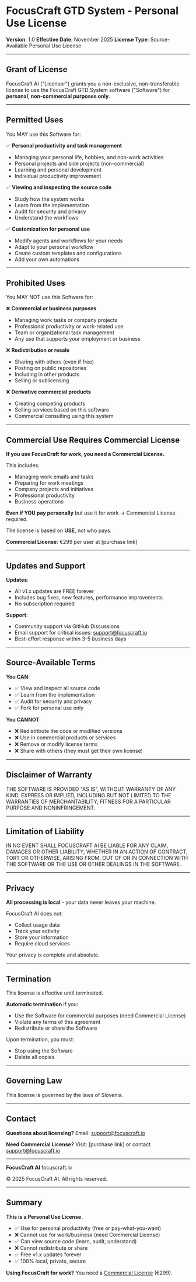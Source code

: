 # FocusCraft GTD System - Personal Use License

**Version**: 1.0
**Effective Date**: November 2025
**License Type**: Source-Available Personal Use License

---

## Grant of License

FocusCraft AI ("Licensor") grants you a non-exclusive, non-transferable license to use the FocusCraft GTD System software ("Software") for **personal, non-commercial purposes only**.

---

## Permitted Uses

You MAY use this Software for:

✅ **Personal productivity and task management**
- Managing your personal life, hobbies, and non-work activities
- Personal projects and side projects (non-commercial)
- Learning and personal development
- Individual productivity improvement

✅ **Viewing and inspecting the source code**
- Study how the system works
- Learn from the implementation
- Audit for security and privacy
- Understand the workflows

✅ **Customization for personal use**
- Modify agents and workflows for your needs
- Adapt to your personal workflow
- Create custom templates and configurations
- Add your own automations

---

## Prohibited Uses

You MAY NOT use this Software for:

❌ **Commercial or business purposes**
- Managing work tasks or company projects
- Professional productivity or work-related use
- Team or organizational task management
- Any use that supports your employment or business

❌ **Redistribution or resale**
- Sharing with others (even if free)
- Posting on public repositories
- Including in other products
- Selling or sublicensing

❌ **Derivative commercial products**
- Creating competing products
- Selling services based on this software
- Commercial consulting using this system

---

## Commercial Use Requires Commercial License

**If you use FocusCraft for work, you need a Commercial License.**

This includes:
- Managing work emails and tasks
- Preparing for work meetings
- Company projects and initiatives
- Professional productivity
- Business operations

**Even if YOU pay personally** but use it for work → Commercial License required.

The license is based on **USE**, not who pays.

**Commercial License**: €299 per user at [purchase link]

---

## Updates and Support

**Updates**:
- All v1.x updates are FREE forever
- Includes bug fixes, new features, performance improvements
- No subscription required

**Support**:
- Community support via GitHub Discussions
- Email support for critical issues: support@focuscraft.io
- Best-effort response within 3-5 business days

---

## Source-Available Terms

**You CAN**:
- ✅ View and inspect all source code
- ✅ Learn from the implementation
- ✅ Audit for security and privacy
- ✅ Fork for personal use only

**You CANNOT**:
- ❌ Redistribute the code or modified versions
- ❌ Use in commercial products or services
- ❌ Remove or modify license terms
- ❌ Share with others (they must get their own license)

---

## Disclaimer of Warranty

THE SOFTWARE IS PROVIDED "AS IS", WITHOUT WARRANTY OF ANY KIND, EXPRESS OR IMPLIED, INCLUDING BUT NOT LIMITED TO THE WARRANTIES OF MERCHANTABILITY, FITNESS FOR A PARTICULAR PURPOSE AND NONINFRINGEMENT.

---

## Limitation of Liability

IN NO EVENT SHALL FOCUSCRAFT AI BE LIABLE FOR ANY CLAIM, DAMAGES OR OTHER LIABILITY, WHETHER IN AN ACTION OF CONTRACT, TORT OR OTHERWISE, ARISING FROM, OUT OF OR IN CONNECTION WITH THE SOFTWARE OR THE USE OR OTHER DEALINGS IN THE SOFTWARE.

---

## Privacy

**All processing is local** - your data never leaves your machine.

FocusCraft AI does not:
- Collect usage data
- Track your activity
- Store your information
- Require cloud services

Your privacy is complete and absolute.

---

## Termination

This license is effective until terminated.

**Automatic termination** if you:
- Use the Software for commercial purposes (need Commercial License)
- Violate any terms of this agreement
- Redistribute or share the Software

Upon termination, you must:
- Stop using the Software
- Delete all copies

---

## Governing Law

This license is governed by the laws of Slovenia.

---

## Contact

**Questions about licensing?**
Email: support@focuscraft.io

**Need Commercial License?**
Visit: [purchase link] or contact support@focuscraft.io

---

**FocusCraft AI**
focuscraft.io

© 2025 FocusCraft AI. All rights reserved.

---

## Summary

**This is a Personal Use License.**

- ✅ Use for personal productivity (free or pay-what-you-want)
- ❌ Cannot use for work/business (need Commercial License)
- ✅ Can view source code (learn, audit, understand)
- ❌ Cannot redistribute or share
- ✅ Free v1.x updates forever
- ✅ 100% local, private, secure

**Using FocusCraft for work?** You need a [Commercial License](link) (€299).
